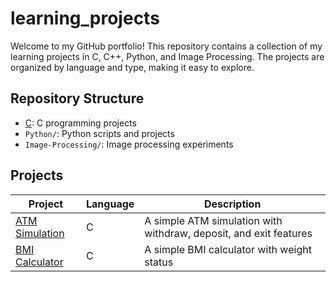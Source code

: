 # learning_projects
Welcome to my GitHub portfolio! This repository contains a collection of my learning projects in C, C++, Python, and Image Processing. The projects are organized by language and type, making it easy to explore.

## Repository Structure

- [C](https://github.com/ahmetelindag/learning_projects/tree/C): C programming projects 
- `Python/`: Python scripts and projects
- `Image-Processing/`: Image processing experiments

## Projects
| Project | Language | Description |
|---------|----------|-------------|
|[ATM Simulation](https://github.com/ahmetelindag/learning_projects/tree/C/atm_simulation) | C | A simple ATM simulation with withdraw, deposit, and exit features
| [BMI Calculator](https://github.com/ahmetelindag/learning_projects/tree/C/bmi_calculator) | C | A simple BMI calculator with weight status

